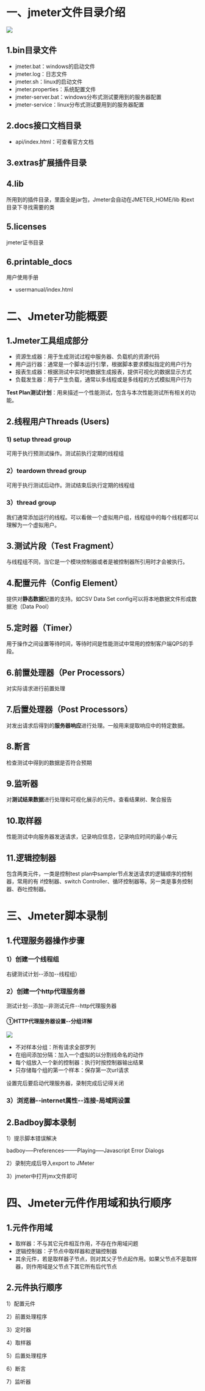 <!-- TOC -->

<!-- /TOC -->

# 一、jmeter文件目录介绍

![](F:\JavaPioneer\Jmeter\img\1文件目录介绍.png)

## 1.bin目录文件

+ jmeter.bat：windows的启动文件
+ jmeter.log：日志文件
+ jmeter.sh：linux的启动文件
+ jmeter.properties：系统配置文件
+ jmeter-server.bat：windows分布式测试要用到的服务器配置
+ jmeter-service：linux分布式测试要用到的服务器配置

## 2.docs接口文档目录

+ api/index.html：可查看官方文档

## 3.extras扩展插件目录

## 4.lib

所用到的插件目录，里面全是jar包，Jmeter会自动在JMETER_HOME/lib 和ext目录下寻找需要的类

## 5.licenses

jmeter证书目录

## 6.printable_docs

用户使用手册

+ usermanual/index.html

# 二、Jmeter功能概要

## 1.Jmeter工具组成部分

+ 资源生成器：用于生成测试过程中服务器、负载机的资源代码
+ 用户运行器：通常是一个脚本运行引擎，根据脚本要求模拟指定的用户行为
+ 报表生成器：根据测试中实时地数据生成报表，提供可视化的数据显示方式
+ 负载发生器：用于产生负载，通常以多线程或是多线程的方式模拟用户行为

**Test Plan测试计划**：用来描述一个性能测试，包含与本次性能测试所有相关的功能。

## 2.线程用户Threads (Users)

### 1) setup thread group

可用于执行预测试操作。测试前执行定期的线程组

### 2）teardown thread group

可用于执行测试后动作。测试结束后执行定期的线程组

### 3）thread group

我们通常添加运行的线程。可以看做一个虚拟用户组，线程组中的每个线程都可以理解为一个虚拟用户。

## 3.测试片段（Test Fragment）

与线程组不同，当它是一个模块控制器或者是被控制器所引用时才会被执行。

## 4.配置元件（Config Element）

提供对**静态数据**配置的支持。如CSV Data Set config可以将本地数据文件形成数据池（Data Pool）

## 5.定时器（Timer）

用于操作之间设置等待时间，等待时间是性能测试中常用的控制客户端QPS的手段。

## 6.前置处理器（Per Processors）

对实际请求进行前置处理

## 7.后置处理器（Post Processors）

对发出请求后得到的**服务器响应**进行处理。一般用来提取响应中的特定数据。

## 8.断言

检查测试中得到的数据是否符合预期

## 9.监听器

对**测试结果数据**进行处理和可视化展示的元件。查看结果树、聚合报告

## 10.取样器

性能测试中向服务器发送请求，记录响应信息，记录响应时间的最小单元

## 11.逻辑控制器

包含两类元件，一类是控制test plan中sampler节点发送请求的逻辑顺序的控制器，常用的有 if控制器、switch Controller、循环控制器等。另一类是事务控制器、吞吐控制器。

# 三、Jmeter脚本录制

## 1.代理服务器操作步骤

### 1）创建一个线程组

右键测试计划--添加--线程组）

### 2）创建一个http代理服务器

测试计划--添加--非测试元件--http代理服务器

#### ①HTTP代理服务器设置--分组详解

![](F:\JavaPioneer\Jmeter\img\2代理设置-分组详解.png)

+ 不对样本分组：所有请求全部罗列
+ 在组间添加分隔：加入一个虚拟的以分割线命名的动作
+ 每个组放入一个新的控制器：执行时按控制器输出结果
+ 只存储每个组的第一个样本：保存第一次url请求

设置完后要启动代理服务器，录制完成后记得关闭

### 3）浏览器--internet属性--连接-局域网设置

## 2.Badboy脚本录制

1）提示脚本错误解决

badboy—–Preferences——–Playing—–Javascript Error Dialogs

2）录制完成后导入export to JMeter

3）jmeter中打开jmx文件即可

# 四、Jmeter元件作用域和执行顺序

## 1.元件作用域

+ 取样器：不与其它元件相互作用，不存在作用域问题
+ 逻辑控制器：子节点中取样器和逻辑控制器
+ 其余元件，若是取样器子节点，则对其父子节点起作用。如果父节点不是取样器，则作用域是父节点下其它所有后代节点

## 2.元件执行顺序

1）配置元件

2）前置处理程序

3）定时器

4）取样器

5）后置处理程序

6）断言

7）监听器



### 



